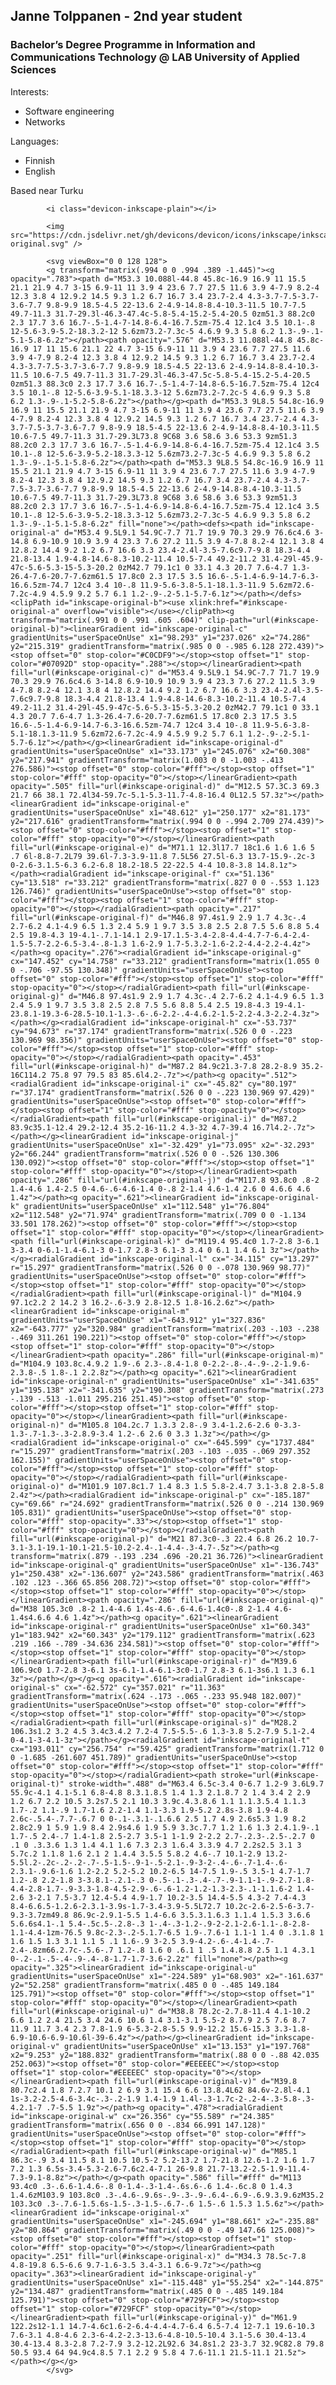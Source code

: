 
## Janne Tolppanen - 2nd year student
### Bachelor’s Degree Programme in Information and Communications Technology @ LAB University of Applied Sciences

Interests:
- Software engineering
- Networks

Languages:
- Finnish
- English

Based near Turku

<link rel="stylesheet" href="https://cdn.jsdelivr.net/gh/devicons/devicon@v2.15.1/devicon.min.css">

            <i class="devicon-inkscape-plain"></i>
          
            <img src="https://cdn.jsdelivr.net/gh/devicons/devicon/icons/inkscape/inkscape-original.svg" />
          
            <svg viewBox="0 0 128 128">
            <g transform="matrix(.994 0 0 .994 .389 -1.445)"><g opacity=".783"><path d="M53.3 10.088l-44.8 45.8c-16.9 16.9 11 15.5 21.1 21.9 4.7 3-15 6.9-11 11 3.9 4 23.6 7.7 27.5 11.6 3.9 4-7.9 8.2-4 12.3 3.8 4 12.9.2 14.5 9.3 1.2 6.7 16.7 3.4 23.7-2.4 4.3-3.7-7.5-3.7-3.6-7.7 9.8-9.9 18.5-4.5 22-13.6 2-4.9-14.8-8.4-10.3-11.5 10.7-7.5 49.7-11.3 31.7-29.3l-46.3-47.4c-5.8-5.4-15.2-5.4-20.5 0zm51.3 88.2c0 2.3 17.7 3.6 16.7-.5-1.4-7-14.8-6.4-16.7.5zm-75.4 12.1c4 3.5 10.1-.8 12-5.6-3.9-5.2-18.3.2-12 5.6zm73.2-7.3c-5 4.6.9 9.3 5.8 6.2 1.3-.9-.1-5.1-5.8-6.2z"></path><path opacity=".576" d="M53.3 11.088l-44.8 45.8c-16.9 17 11 15.6 21.1 22 4.7 3-15 6.9-11 11 3.9 4 23.6 7.7 27.5 11.6 3.9 4-7.9 8.2-4 12.3 3.8 4 12.9.2 14.5 9.3 1.2 6.7 16.7 3.4 23.7-2.4 4.3-3.7-7.5-3.7-3.6-7.7 9.8-9.9 18.5-4.5 22-13.6 2-4.9-14.8-8.4-10.3-11.5 10.6-7.5 49.7-11.3 31.7-29.3l-46.3-47.5c-5.8-5.4-15.2-5.4-20.5 0zm51.3 88.3c0 2.3 17.7 3.6 16.7-.5-1.4-7-14.8-6.5-16.7.5zm-75.4 12c4 3.5 10.1-.8 12-5.6-3.9-5.1-18.3.3-12 5.6zm73.2-7.2c-5 4.6.9 9.3 5.8 6.2 1.3-.9-.1-5.2-5.8-6.2z"></path></g><path d="M53.3 9L8.5 54.8c-16.9 16.9 11 15.5 21.1 21.9 4.7 3-15 6.9-11 11 3.9 4 23.6 7.7 27.5 11.6 3.9 4-7.9 8.2-4 12.3 3.8 4 12.9.2 14.5 9.3 1.2 6.7 16.7 3.4 23.7-2.4 4.3-3.7-7.5-3.7-3.6-7.7 9.8-9.9 18.5-4.5 22-13.6 2-4.9-14.8-8.4-10.3-11.5 10.6-7.5 49.7-11.3 31.7-29.3L73.8 9C68 3.6 58.6 3.6 53.3 9zm51.3 88.2c0 2.3 17.7 3.6 16.7-.5-1.4-6.9-14.8-6.4-16.7.5zm-75.4 12.1c4 3.5 10.1-.8 12-5.6-3.9-5.2-18.3.3-12 5.6zm73.2-7.3c-5 4.6.9 9.3 5.8 6.2 1.3-.9-.1-5.1-5.8-6.2z"></path><path d="M53.3 9L8.5 54.8c-16.9 16.9 11 15.5 21.1 21.9 4.7 3-15 6.9-11 11 3.9 4 23.6 7.7 27.5 11.6 3.9 4-7.9 8.2-4 12.3 3.8 4 12.9.2 14.5 9.3 1.2 6.7 16.7 3.4 23.7-2.4 4.3-3.7-7.5-3.7-3.6-7.7 9.8-9.9 18.5-4.5 22-13.6 2-4.9-14.8-8.4-10.3-11.5 10.6-7.5 49.7-11.3 31.7-29.3L73.8 9C68 3.6 58.6 3.6 53.3 9zm51.3 88.2c0 2.3 17.7 3.6 16.7-.5-1.4-6.9-14.8-6.4-16.7.5zm-75.4 12.1c4 3.5 10.1-.8 12-5.6-3.9-5.2-18.3.3-12 5.6zm73.2-7.3c-5 4.6.9 9.3 5.8 6.2 1.3-.9-.1-5.1-5.8-6.2z" fill="none"></path><defs><path id="inkscape-original-a" d="M53.4 9.5L9.1 54.9C-7.7 71.7 19.9 70.3 29.9 76.6c4.6 3-14.8 6.9-10.9 10.9 3.9 4 23.3 7.6 27.2 11.5 3.9 4-7.8 8.2-4 12.1 3.8 4 12.8.2 14.4 9.2 1.2 6.7 16.6 3.3 23.4-2.4l-3.5-7.6c9.7-9.8 18.3-4.4 21.8-13.4 1.9-4.8-14.6-8.3-10.2-11.4 10.5-7.4 49.2-11.2 31.4-29l-45.9-47c-5.6-5.3-15-5.3-20.2 0zM42.7 79.1c1 0 33.1 4.3 20.7 7.6-4.7 1.3-26.4-7.6-20.7-7.6zm61.5 17.8c0 2.3 17.5 3.5 16.6-.5-1.4-6.9-14.7-6.3-16.6.5zm-74.7 12c4 3.4 10-.8 11.9-5.6-3.8-5.1-18.1.3-11.9 5.6zm72.6-7.2c-4.9 4.5.9 9.2 5.7 6.1 1.2-.9-.2-5.1-5.7-6.1z"></path></defs><clipPath id="inkscape-original-b"><use xlink:href="#inkscape-original-a" overflow="visible"></use></clipPath><g transform="matrix(.991 0 0 .991 .605 .604)" clip-path="url(#inkscape-original-b)"><linearGradient id="inkscape-original-c" gradientUnits="userSpaceOnUse" x1="98.293" y1="237.026" x2="74.286" y2="215.319" gradientTransform="matrix(.985 0 0 -.985 6.128 272.439)"><stop offset="0" stop-color="#C0CDF9"></stop><stop offset="1" stop-color="#07092D" stop-opacity=".288"></stop></linearGradient><path fill="url(#inkscape-original-c)" d="M53.4 9.5L9.1 54.9C-7.7 71.7 19.9 70.3 29.9 76.6c4.6 3-14.8 6.9-10.9 10.9 3.9 4 23.3 7.6 27.2 11.5 3.9 4-7.8 8.2-4 12.1 3.8 4 12.8.2 14.4 9.2 1.2 6.7 16.6 3.3 23.4-2.4l-3.5-7.6c9.7-9.8 18.3-4.4 21.8-13.4 1.9-4.8-14.6-8.3-10.2-11.4 10.5-7.4 49.2-11.2 31.4-29l-45.9-47c-5.6-5.3-15-5.3-20.2 0zM42.7 79.1c1 0 33.1 4.3 20.7 7.6-4.7 1.3-26.4-7.6-20.7-7.6zm61.5 17.8c0 2.3 17.5 3.5 16.6-.5-1.4-6.9-14.7-6.3-16.6.5zm-74.7 12c4 3.4 10-.8 11.9-5.6-3.8-5.1-18.1.3-11.9 5.6zm72.6-7.2c-4.9 4.5.9 9.2 5.7 6.1 1.2-.9-.2-5.1-5.7-6.1z"></path></g><linearGradient id="inkscape-original-d" gradientUnits="userSpaceOnUse" x1="33.173" y1="245.076" x2="60.308" y2="217.941" gradientTransform="matrix(1.003 0 0 -1.003 -.413 276.586)"><stop offset="0" stop-color="#fff"></stop><stop offset="1" stop-color="#fff" stop-opacity="0"></stop></linearGradient><path opacity=".505" fill="url(#inkscape-original-d)" d="M12.5 57.3C.3 69.3 21.7 66 38.1 72.4l34-59.7c-5.1-5.3-11.7-4.8-16.4 0L12.5 57.3z"></path><linearGradient id="inkscape-original-e" gradientUnits="userSpaceOnUse" x1="48.612" y1="250.177" x2="81.173" y2="217.616" gradientTransform="matrix(.994 0 0 -.994 2.709 274.439)"><stop offset="0" stop-color="#fff"></stop><stop offset="1" stop-color="#fff" stop-opacity="0"></stop></linearGradient><path fill="url(#inkscape-original-e)" d="M71.1 12.3l17.7 18c1.6 1.6 1.6 5 .7 6l-8.8-7.2L79 39.6l-7.3-3.9-11.8 7.5L56 27.5l-6.3 13.7-15.9-.2c-3 0-2.6-3.1.5-6.3 6.2-6.8 18.2-18.5 22-22.5 4-4 10.8-3.8 14.8.1z"></path><radialGradient id="inkscape-original-f" cx="51.136" cy="13.518" r="33.212" gradientTransform="matrix(.827 0 0 -.553 1.123 126.746)" gradientUnits="userSpaceOnUse"><stop offset="0" stop-color="#fff"></stop><stop offset="1" stop-color="#fff" stop-opacity="0"></stop></radialGradient><path opacity=".217" fill="url(#inkscape-original-f)" d="M46.8 97.4s1.9 2.9 1.7 4.3c-.4 2.7-6.2 4.1-4.9 6.5 1.3 2.4 5.9 1 9.7 3.5 3.8 2.5 2.8 7.5 5.6 8.8 5.4 2.5 19.8-4.3 19-4.1-.7.1-14.1 2.9-17.1.5-3.4-2.8-4.4-4.7-7-6.4-2.4-1.5-5.7-2.2-6.5-3.4-.8-1.3 1.6-2.9 1.7-5.3.2-1.6-2.2-4.4-2.2-4.4z"></path><g opacity=".276"><radialGradient id="inkscape-original-g" cx="147.452" cy="14.758" r="33.212" gradientTransform="matrix(1.055 0 0 -.706 -97.55 130.348)" gradientUnits="userSpaceOnUse"><stop offset="0" stop-color="#fff"></stop><stop offset="1" stop-color="#fff" stop-opacity="0"></stop></radialGradient><path fill="url(#inkscape-original-g)" d="M46.8 97.4s1.9 2.9 1.7 4.3c-.4 2.7-6.2 4.1-4.9 6.5 1.3 2.4 5.9 1 9.7 3.5 3.8 2.5 2.8 7.5 5.6 8.8 5.4 2.5 19.8-4.3 19-4.1-23.8.1-19.3-6-28.5-10.1-1.3-.6-.6-2.2-.4-4.6.2-1.5-2.2-4.3-2.2-4.3z"></path></g><radialGradient id="inkscape-original-h" cx="-53.737" cy="94.673" r="37.174" gradientTransform="matrix(.526 0 0 -.223 130.969 98.356)" gradientUnits="userSpaceOnUse"><stop offset="0" stop-color="#fff"></stop><stop offset="1" stop-color="#fff" stop-opacity="0"></stop></radialGradient><path opacity=".453" fill="url(#inkscape-original-h)" d="M87.2 84.9c21.3-7.8 28.2-8.9 35.2-16C114.2 75.8 97 79.5 83 85.6l4.2-.7z"></path><g opacity=".512"><radialGradient id="inkscape-original-i" cx="-45.82" cy="80.197" r="37.174" gradientTransform="matrix(.526 0 0 -.223 130.969 97.429)" gradientUnits="userSpaceOnUse"><stop offset="0" stop-color="#fff"></stop><stop offset="1" stop-color="#fff" stop-opacity="0"></stop></radialGradient><path fill="url(#inkscape-original-i)" d="M87.2 83.9c35.1-12.4 29.2-12.4 35.2-16-11.2 4.3-32 4.7-39.4 16.7l4.2-.7z"></path></g><linearGradient id="inkscape-original-j" gradientUnits="userSpaceOnUse" x1="-32.429" y1="73.095" x2="-32.293" y2="66.244" gradientTransform="matrix(.526 0 0 -.526 130.306 130.092)"><stop offset="0" stop-color="#fff"></stop><stop offset="1" stop-color="#fff" stop-opacity="0"></stop></linearGradient><path opacity=".286" fill="url(#inkscape-original-j)" d="M117.8 93.8c0 .8-2 1.4-4.6 1.4-2.5 0-4.6-.6-4.6-1.4 0-.8 2-1.4 4.6-1.4 2.6 0 4.6.6 4.6 1.4z"></path><g opacity=".621"><linearGradient id="inkscape-original-k" gradientUnits="userSpaceOnUse" x1="112.548" y1="76.804" x2="112.548" y2="71.974" gradientTransform="matrix(.709 0 0 -1.134 33.501 178.262)"><stop offset="0" stop-color="#fff"></stop><stop offset="1" stop-color="#fff" stop-opacity="0"></stop></linearGradient><path fill="url(#inkscape-original-k)" d="M119.4 95.4c0 1.7-2.8 3-6.1 3-3.4 0-6.1-1.4-6.1-3 0-1.7 2.8-3 6.1-3 3.4 0 6.1 1.4 6.1 3z"></path></g><radialGradient id="inkscape-original-l" cx="-34.115" cy="13.297" r="15.297" gradientTransform="matrix(.526 0 0 -.078 130.969 98.77)" gradientUnits="userSpaceOnUse"><stop offset="0" stop-color="#fff"></stop><stop offset="1" stop-color="#fff" stop-opacity="0"></stop></radialGradient><path fill="url(#inkscape-original-l)" d="M104.9 97.1c2.2 2 14.2 3 16.2-.6-3.9 2.8-12.5 1.8-16.2.6z"></path><linearGradient id="inkscape-original-m" gradientUnits="userSpaceOnUse" x1="-643.912" y1="327.836" x2="-643.777" y2="320.984" gradientTransform="matrix(.203 -.103 -.238 -.469 311.261 190.221)"><stop offset="0" stop-color="#fff"></stop><stop offset="1" stop-color="#fff" stop-opacity="0"></stop></linearGradient><path opacity=".286" fill="url(#inkscape-original-m)" d="M104.9 103.8c.4.9.2 1.9-.6 2.3-.8.4-1.8 0-2.2-.8-.4-.9-.2-1.9.6-2.3.8-.5 1.8-.1 2.2.8z"></path><g opacity=".621"><linearGradient id="inkscape-original-n" gradientUnits="userSpaceOnUse" x1="-341.635" y1="195.138" x2="-341.635" y2="190.308" gradientTransform="matrix(.273 -.139 -.513 -1.011 295.216 251.45)"><stop offset="0" stop-color="#fff"></stop><stop offset="1" stop-color="#fff" stop-opacity="0"></stop></linearGradient><path fill="url(#inkscape-original-n)" d="M105.8 104.2c.7 1.3.3 2.8-.9 3.4-1.2.6-2.6 0-3.3-1.3-.7-1.3-.3-2.8.9-3.4 1.2-.6 2.6 0 3.3 1.3z"></path></g><radialGradient id="inkscape-original-o" cx="-645.599" cy="1737.484" r="15.297" gradientTransform="matrix(.203 -.103 -.035 -.069 297.352 162.155)" gradientUnits="userSpaceOnUse"><stop offset="0" stop-color="#fff"></stop><stop offset="1" stop-color="#fff" stop-opacity="0"></stop></radialGradient><path fill="url(#inkscape-original-o)" d="M101.9 107.8c1.7 1.4 8.3 1.5 5.8-2.4.7 3.1-3.8 2.8-5.8 2.4z"></path><radialGradient id="inkscape-original-p" cx="-185.187" cy="69.66" r="24.692" gradientTransform="matrix(.526 0 0 -.214 130.969 105.831)" gradientUnits="userSpaceOnUse"><stop offset="0" stop-color="#fff" stop-opacity=".33"></stop><stop offset="1" stop-color="#fff" stop-opacity="0"></stop></radialGradient><path fill="url(#inkscape-original-p)" d="M21 87.3c0-.3 22.4 6.8 26.2 10.7-3.1-3.1-19.1-10.1-21.5-10.2-2.4-.1-4.4-.3-4.7-.5z"></path><g transform="matrix(.879 -.193 .234 .696 -20.21 36.726)"><linearGradient id="inkscape-original-q" gradientUnits="userSpaceOnUse" x1="-136.743" y1="250.438" x2="-136.607" y2="243.586" gradientTransform="matrix(.463 .102 .123 -.366 65.856 208.72)"><stop offset="0" stop-color="#fff"></stop><stop offset="1" stop-color="#fff" stop-opacity="0"></stop></linearGradient><path opacity=".286" fill="url(#inkscape-original-q)" d="M38 105.3c0 .8-2 1.4-4.6 1.4s-4.6-.6-4.6-1.4c0-.8 2-1.4 4.6-1.4s4.6.6 4.6 1.4z"></path><g opacity=".621"><linearGradient id="inkscape-original-r" gradientUnits="userSpaceOnUse" x1="60.343" y1="183.942" x2="60.343" y2="179.112" gradientTransform="matrix(.623 .219 .166 -.789 -34.636 234.581)"><stop offset="0" stop-color="#fff"></stop><stop offset="1" stop-color="#fff" stop-opacity="0"></stop></linearGradient><path fill="url(#inkscape-original-r)" d="M39.6 106.9c0 1.7-2.8 3-6.1 3s-6.1-1.4-6.1-3c0-1.7 2.8-3 6.1-3s6.1 1.3 6.1 3z"></path></g></g><g opacity=".616"><radialGradient id="inkscape-original-s" cx="-62.572" cy="357.021" r="11.363" gradientTransform="matrix(.624 -.173 -.065 -.233 95.948 182.007)" gradientUnits="userSpaceOnUse"><stop offset="0" stop-color="#fff"></stop><stop offset="1" stop-color="#fff" stop-opacity="0"></stop></radialGradient><path fill="url(#inkscape-original-s)" d="M28.2 106.3s1.2 3.2 4.5 3.4c3.4.2 7.2-4 7.5-5.5-.6 1.3-3.8 5.2-7.9 5.1-2.4 0-4.1-3-4.1-3z"></path></g><radialGradient id="inkscape-original-t" cx="193.011" cy="256.754" r="59.425" gradientTransform="matrix(1.712 0 0 -1.685 -261.607 451.789)" gradientUnits="userSpaceOnUse"><stop offset="0" stop-color="#fff"></stop><stop offset="1" stop-color="#fff" stop-opacity="0"></stop></radialGradient><path stroke="url(#inkscape-original-t)" stroke-width=".488" d="M63.4 6.5c-3.4 0-6.7 1.2-9 3.6L9.7 55.9c-4.1 4.1-5.1 6.8-4.8 8.3.1.8.5 1.4 1.3 2.1.8.7 2 1.4 3.4 2 2.9 1.2 6.7 2.2 10.5 3.2s7.5 2.1 10.3 3.9c.4.3.8.6 1.1 1.1.3.5.4 1.1.3 1.7-.2 1.1-.9 1.7-1.6 2.2-1.4 1.1-3.3 1.9-5.2 2.8s-3.8 1.9-4.8 2.6c-.5.4-.7.7-.6.7 0 0-.1-.3.1-.1.6.6 2.5 1.7 4.9 2.6s5.3 1.9 8.2 2.8c2.9 1 5.9 1.9 8.4 2.9s4.6 1.9 5.9 3.3c.7.7 1.2 1.6 1.3 2.4.1.9-.1 1.7-.5 2.4-.7 1.4-1.8 2.5-2.7 3.5-1 1-1.9 2-2.2 2.7-.2.3-.2.5-.2.7 0 .1 0 .3.3.6 1.3 1.4 4.1 1.6 7.3 2.3 1.6.4 3.3.9 4.7 2.2s2.5 3.1 3 5.7c.2 1.1.8 1.6 2.1 2 1.4.4 3.5.5 5.8.2 4.6-.7 10.1-2.9 13.2-5.5l.2-.2c-.2-.2-.7-.5-1.5-.9-1-.5-2.1-.9-3-2-.4-.6-.7-1.4-.6-2.3.1-.9.6-1.6 1.2-2.2 5.2-5.2 10.2-6.5 14-7.5 1.9-.5 3.5-1 4.7-1.7 1.2-.8 2.2-1.8 3-3.8.1-.2.1-.3 0-.5-.1-.3-.4-.7-.9-1.1-1-.9-2.7-1.8-4.4-2.8-1.7-.9-3.3-1.8-4.5-2.9-.6-.6-1.2-1.2-1.3-2.3-.1-1.1.6-2 1.4-2.6 3-2.1 7.5-3.7 12.4-5.4 4.9-1.7 10.2-3.5 14.4-5.5 4.3-2 7.4-4.3 8.4-6.6.5-1.2.6-2.3.1-3.9s-1.7-3.4-3.9-5.5L72.7 10.2c-2.6-2.5-6-3.7-9.3-3.7zm49.8 86.9c-2.9.1-5.5 1.4-6.6 3.5.3.1.6.3 1.1.4 1.5.3 3.6.6 5.6.6s4.1-.1 5.4-.5c.5-.2.8-.3 1-.4-.3-1.2-.9-2-2.1-2.6-1.1-.8-2.8-1.1-4.4-1zm-76.5 9.8c-2.3-.2-5.1.7-6.5 1.9-.7.6-1 1.1-1 1.4 0 .3.1.8 1 1.6 1.5 1.3 3.1 1.1 5 .1 1.6-.9 3-2.5 3.9-4.2-.6-.4-1.4-.7-2.4-.8zm66.2.7c-.5.6-.7 1.2-.8 1.6 0 .6.1 1 .5 1.4.8.8 2.5 1.1 4.3.1 0-.2-.1-.5-.4-.9-.4-.8-1.7-1.7-3.6-2.2z" fill="none"></path><g opacity=".325"><linearGradient id="inkscape-original-u" gradientUnits="userSpaceOnUse" x1="-224.589" y1="68.903" x2="-161.637" y2="52.258" gradientTransform="matrix(.485 0 0 -.485 149.184 125.791)"><stop offset="0" stop-color="#fff"></stop><stop offset="1" stop-color="#fff" stop-opacity="0"></stop></linearGradient><path fill="url(#inkscape-original-u)" d="M38.8 78.2c-2.7.8-11.4 4.1-10.2 6.6 1.2 2.4 21.5 3.4 24.6 10.6 1.4 3.1-3.1 5.5-2 8.7.9 2.5 7.6 8.7 11.9 11.7 3.4 2.3 7.8-1.9 6-5.3-2.8-5.5 9.9-12.2 15.6-15.3 3.3-1.8-6.9-10.6-6.9-10.6l-39-6.4z"></path></g><linearGradient id="inkscape-original-v" gradientUnits="userSpaceOnUse" x1="13.153" y1="197.768" x2="9.253" y2="188.832" gradientTransform="matrix(.88 0 0 -.88 42.035 252.063)"><stop offset="0" stop-color="#EEEEEC"></stop><stop offset="1" stop-color="#EEEEEC" stop-opacity="0"></stop></linearGradient><path fill="url(#inkscape-original-v)" d="M39.8 80.7c2.4 1.8 7.2.7 10.1 2 6.9 3.1 15.4 6.6 13.8.4L62 84.6v-2.8l-4.1 1s-3.2-2.5-4.6-3.4c-.3-.2-1.9 1.4-1.9 1.4l-.3-1.7c-2-.2-4-.3-5.8-.3-4.2.1-7 .7-5.5 1.9z"></path><g opacity=".478"><radialGradient id="inkscape-original-w" cx="26.356" cy="55.589" r="24.385" gradientTransform="matrix(.656 0 0 -.834 66.991 147.128)" gradientUnits="userSpaceOnUse"><stop offset="0" stop-color="#fff"></stop><stop offset="1" stop-color="#fff" stop-opacity="0"></stop></radialGradient><path fill="url(#inkscape-original-w)" d="M85.1 86.3c-.9 3.4 11.5 8.1 10.5 10.5-2 5.2-13.2 1.7-21.8 12.6-1.2 1.6 1.7 7.2 1.3 6.5s-3.4-5.3-2.6-7.6c2.4-7.1 26-9.8 21.7-13.2-2.5-1.9-11.4-7.3-9.1-8.8z"></path></g><path opacity=".586" fill="#fff" d="M113 93.4c0 .3-.6.6-1.4.6-.8 0-1.4-.3-1.4-.6s.6-.6 1.4-.6c.8 0 1.4.3 1.4.6zM103.9 103.8c0 .3-.4.6-.9.6s-.9-.3-.9-.6.4-.6.9-.6.9.3.9.6zM35.2 103.3c0 .3-.7.6-1.5.6s-1.5-.3-1.5-.6.7-.6 1.5-.6 1.5.3 1.5.6z"></path><linearGradient id="inkscape-original-x" gradientUnits="userSpaceOnUse" x1="-245.694" y1="88.661" x2="-235.88" y2="80.864" gradientTransform="matrix(.49 0 0 -.49 147.66 125.008)"><stop offset="0" stop-color="#fff"></stop><stop offset="1" stop-color="#fff" stop-opacity="0"></stop></linearGradient><path opacity=".251" fill="url(#inkscape-original-x)" d="M34.3 78.5c-7.8 4.8-19.8 6.5-6.6 9.7-1.6-3.5 3.4-3.1 6.6-9.7z"></path><g opacity=".363"><linearGradient id="inkscape-original-y" gradientUnits="userSpaceOnUse" x1="-115.448" y1="55.254" x2="-144.875" y2="134.487" gradientTransform="matrix(.485 0 0 -.485 149.184 125.791)"><stop offset="0" stop-color="#729FCF"></stop><stop offset="1" stop-color="#729FCF" stop-opacity="0"></stop></linearGradient><path fill="url(#inkscape-original-y)" d="M61.9 122.2s12-1.1 14.7-4.6c1.6-2-6.4-4.4-4.7-6.4 6.5-7.4 12-7.1 19.6-10.3 7.6-3.1 4.8-4.6 2.3-6-4.2-2.3-13.6-4.8-10.5-10.4 3.1-5.6 30.4-13.4 30.4-13.4 8.3-2.8 7.2-7.9 3.2-12.2L92.6 34.8s1.2 23-3.7 32.9C82.8 79.8 50.5 93.4 64 94.9c4.8.5 7.1 2.2 9 5.8 4 7.6-11.1 21.5-11.1 21.5z"></path></g></g>
            </svg>
          
          

          

